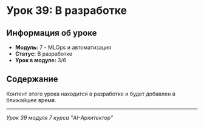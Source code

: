 # Урок 39: В разработке

## Информация об уроке
- **Модуль:** 7 - MLOps и автоматизация
- **Статус:** В разработке
- **Урок в модуле:** 3/6

## Содержание
Контент этого урока находится в разработке и будет добавлен в ближайшее время.

---
*Урок 39 модуля 7 курса "AI-Архитектор"*
